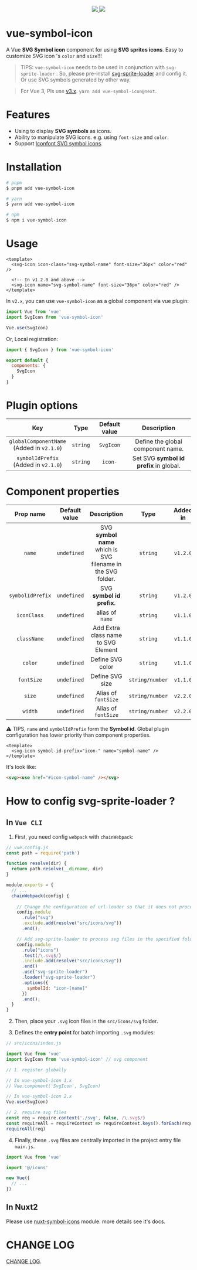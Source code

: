 <p align="center">
  <a href="https://www.npmjs.org/package/vue-symbol-icon">
    <img src="https://img.shields.io/npm/v/vue-symbol-icon.svg">
  </a>
  <a href="https://npmcharts.com/compare/vue-symbol-icon?minimal=true">
    <img src="https://img.shields.io/npm/dm/vue-symbol-icon.svg">
  </a>
  <br>
</p>


# vue-symbol-icon

A Vue **SVG Symbol icon** component for using **SVG sprites icons**. Easy to customize SVG icon 's `color` and `size`!!!

> TIPS:  `vue-symbol-icon` needs to be used in conjunction with `svg-sprite-loader` . So, please pre-install [svg-sprite-loader](https://github.com/JetBrains/svg-sprite-loader) and config it. Or use SVG symbols generated by other way.

> For Vue 3, Pls use [v3.x](https://github.com/yisibell/vue-symbol-icon). `yarn add vue-symbol-icon@next`.

# Features

- Using to display **SVG symbols** as icons.
- Ability to manipulate SVG icons. e.g. using `font-size` and `color`.
- Support [Iconfont SVG symbol icons](https://www.iconfont.cn/).

# Installation

``` bash
# pnpm
$ pnpm add vue-symbol-icon

# yarn
$ yarn add vue-symbol-icon

# npm
$ npm i vue-symbol-icon
```

# Usage

``` vue
<template>
  <svg-icon icon-class="svg-symbol-name" font-size="36px" color="red" />

  <!-- In v1.2.0 and above -->
  <svg-icon name="svg-symbol-name" font-size="36px" color="red" />
</template>
```

In `v2.x`, you can use `vue-symbol-icon` as a global component via vue plugin:

```js
import Vue from 'vue'
import SvgIcon from 'vue-symbol-icon'

Vue.use(SvgIcon)
```

Or, Local registration:

```js
import { SvgIcon } from 'vue-symbol-icon'

export default {
  components: {
    SvgIcon
  }
}
```

# Plugin options

| Key | Type | Default value | Description |
| :---: | :---: | :---: | :---: |
| `globalComponentName` <br /> (Added in `v2.1.0`) | `string` | `SvgIcon` | Define the global component name. |
| `symbolIdPrefix` <br /> (Added in `v2.1.0`) | `string` | `icon-` | Set SVG **symbol id prefix** in global. |

# Component properties

| Prop name | Default value | Description | Type | Added in |
| :---: | :---: | :---: | :---: | :---: |
| `name` | `undefined` |   SVG **symbol name** which is SVG filename in the SVG folder.  | `string` | `v1.2.0` |
| `symbolIdPrefix` | `undefined` |   SVG **symbol id prefix**.  | `string` | `v1.2.0` |
| `iconClass` | `undefined` |   alias of `name` | `string` | `v1.1.0` |
| `className` | `undefined` |  Add Extra class name to SVG Element | `string` | `v1.1.0` |
| `color` | `undefined` | Define SVG color | `string` | `v1.1.0` |
| `fontSize` | `undefined` | Define SVG size  | `string/number` | `v1.1.0` |
| `size` | `undefined` | Alias of `fontSize`  | `string/number` | `v2.2.0` |
| `width` | `undefined` | Alias of `fontSize`  | `string/number` | `v2.2.0` |


:warning: TIPS,  `name` and `symbolIdPrefix` form the **Symbol id**. Global plugin configuration has lower priority than component properties.

```vue
<template>
  <svg-icon symbol-id-prefix="icon-" name="symbol-name" />
</template>
```

It's look like:

```html
<svg><use href="#icon-symbol-name" /></svg>
```

# How to config **svg-sprite-loader** ?

## In `Vue CLI`

1. First, you need config `webpack` with `chainWebpack`:

``` js
// vue.config.js
const path = require('path')

function resolve(dir) {
  return path.resolve(__dirname, dir)
}

module.exports = {
  // ...
  chainWebpack(config) {
    
    // Change the configuration of url-loader so that it does not process svg files used as icons in the specified folder
    config.module
      .rule("svg")
      .exclude.add(resolve("src/icons/svg"))
      .end();

    // Add svg-sprite-loader to process svg files in the specified folder
    config.module
      .rule("icons")
      .test(/\.svg$/)
      .include.add(resolve("src/icons/svg"))
      .end()
      .use("svg-sprite-loader")
      .loader("svg-sprite-loader")
      .options({
        symbolId: "icon-[name]"
      })
      .end();
  }
}
```

2. Then, place your `.svg` icon files in the `src/icons/svg` folder.

3. Defines the **entry point** for batch importing `.svg` modules:

``` js
// src/icons/index.js

import Vue from 'vue'
import SvgIcon from 'vue-symbol-icon' // svg component

// 1. register globally

// In vue-symbol-icon 1.x
// Vue.component('SvgIcon', SvgIcon) 

// In vue-symbol-icon 2.x
Vue.use(SvgIcon)

// 2. require svg files
const req = require.context('./svg', false, /\.svg$/)
const requireAll = requireContext => requireContext.keys().forEach(requireContext)
requireAll(req)
```

4. Finally, these `.svg` files are centrally imported in the project entry file `main.js`.

``` js
import Vue from 'vue'

import '@/icons'

new Vue({
  // ...
})
```

## In Nuxt2

Please use [nuxt-symbol-icons](https://github.com/yisibell/nuxt-symbol-icons) module. more details see it's docs.

# CHANGE LOG

<a href="./CHANGELOG.md" target="_blank">CHANGE LOG</a>.
